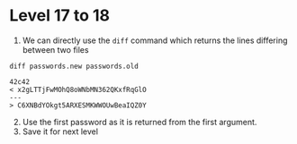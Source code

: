 # Level 17 to 18

1. We can directly use the `diff` command which returns the lines differing between two files

```diff passwords.new passwords.old```
```
42c42
< x2gLTTjFwMOhQ8oWNbMN362QKxfRqGlO
---
> C6XNBdYOkgt5ARXESMKWWOUwBeaIQZ0Y
```
2. Use the first password as it is returned from the first argument.
3. Save it for next level